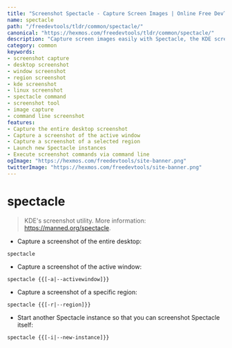 ```yaml
---
title: "Screenshot Spectacle - Capture Screen Images | Online Free DevTools by Hexmos"
name: spectacle
path: "/freedevtools/tldr/common/spectacle/"
canonical: "https://hexmos.com/freedevtools/tldr/common/spectacle/"
description: "Capture screen images easily with Spectacle, the KDE screenshot utility. Capture full screen, active window, or specific regions. Free online tool, no registration required."
category: common
keywords:
- screenshot capture
- desktop screenshot
- window screenshot
- region screenshot
- kde screenshot
- linux screenshot
- spectacle command
- screenshot tool
- image capture
- command line screenshot
features:
- Capture the entire desktop screenshot
- Capture a screenshot of the active window
- Capture a screenshot of a selected region
- Launch new Spectacle instances
- Execute screenshot commands via command line
ogImage: "https://hexmos.com/freedevtools/site-banner.png"
twitterImage: "https://hexmos.com/freedevtools/site-banner.png"
---
```


# spectacle

> KDE's screenshot utility.
> More information: <https://manned.org/spectacle>.

- Capture a screenshot of the entire desktop:

`spectacle`

- Capture a screenshot of the active window:

`spectacle {{[-a|--activewindow]}}`

- Capture a screenshot of a specific region:

`spectacle {{[-r|--region]}}`

- Start another Spectacle instance so that you can screenshot Spectacle itself:

`spectacle {{[-i|--new-instance]}}`
